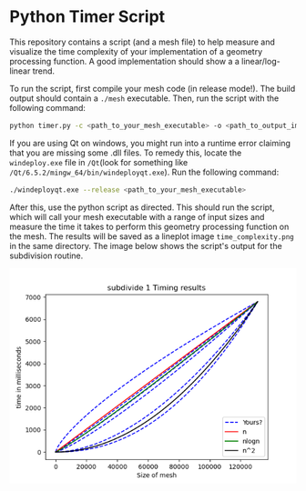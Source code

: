 # Python Timer Script

This repository contains a script (and a mesh file) to help measure and visualize the time complexity of your implementation of a geometry processing function. A good implementation should show a a linear/log-linear trend.

To run the script, first compile your mesh code (in release mode!). The build output should contain a `./mesh` executable.
Then, run the script with the following command:

```bash
python timer.py -c <path_to_your_mesh_executable> -o <path_to_output_image> -i <path_to_input_mesh> -d <directory_for_intermediate meshes> -n <number_of_recursive_iterations> -cmd <method> -p <method_parameter>
```

If you are using Qt on windows, you might run into a runtime error claiming that you are missing some .dll files. To remedy this, locate the `windeploy.exe` file in `/Qt`(look for something like `/Qt/6.5.2/mingw_64/bin/windeployqt.exe`). Run the following command:

```bash
./windeployqt.exe --release <path_to_your_mesh_executable>
```

After this, use the python script as directed. This should run the script, which will call your mesh executable with a range of input sizes and measure the time it takes to perform this geometry processing function on the mesh. The results will be saved as a lineplot image `time_complexity.png` in the same directory. The image below shows the script's output for the subdivision routine.

![Time Complexity](demo.png)
